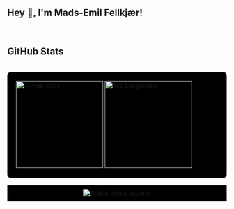 ## Hey 👋, I'm Mads-Emil Fellkjær!
<br/>

## GitHub Stats
<br/>

<div style="display: flex; background-color: #000; padding: 10px; border-radius: 8px;">
  <div style="flex: 1; background-color: #000; padding: 10px; border-radius: 8px;">
    <div>
      <img src="https://github-readme-stats.vercel.app/api?username=madsemilf&count_private=true&show_icons=true&theme=dark&bg_color=000&title_color=E0FFFF&text_color=FF7F50&border=0" alt="GitHub Stats" style="height: 200px;">
      <img src="https://github-readme-stats.vercel.app/api/top-langs/?username=madsemilf&theme=dark&layout=compact&bg_color=000&title_color=E0FFFF&text_color=FF7F50&border=0" alt="Top Languages" style="height: 200px;">
    </div>
  </div>
</div>

<br/>

<div style="background-color: #000; padding: 10px; text-align: center;">
  <img src="https://komarev.com/ghpvc/?username=madsemilf&&style=flat-square" alt="Profile views counter">
</div>
  

<br/> 

<!--
**Madsemilf/madsemilf** is a ✨ _special_ ✨ repository because its `README.md` (this file) appears on your GitHub profile.

Here are some ideas to get you started:

- 🔭 I’m currently working on ...
- 🌱 I’m currently learning ...
- 👯 I’m looking to collaborate on ...
- 🤔 I’m looking for help with ...
- 💬 Ask me about ...
- 📫 How to reach me: ...
- 😄 Pronouns: ...
- ⚡ Fun fact: ...

-->
